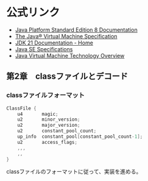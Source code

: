 # 公式リンク
- [Java Platform Standard Edition 8 Documentation](https://docs.oracle.com/javase/8/docs/)
- [The Java® Virtual Machine Specification](https://docs.oracle.com/javase/specs/jvms/se8/html/index.html)
- [JDK 21 Documentation - Home](https://docs.oracle.com/en/java/javase/21/)
- [Java SE Specifications](https://docs.oracle.com/javase/specs/index.html)
- [Java Virtual Machine Technology Overview](https://docs.oracle.com/en/java/javase/21/vm/java-virtual-machine-technology-overview.html)


## 第2章　classファイルとデコード

### classファイルフォーマット
```c
ClassFile {
    u4       magic;
    u2       minor_version;
    u2       major_version;
    u2       constant_pool_count;
    up_info  constant_pool[constant_pool_count-1];
    u2       access_flags;
    ,,,
    ,,
}
```

classファイルのフォーマットに従って、実装を進める。
